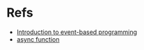 # Refs
- [Introduction to event-based programming](https://aiven.io/blog/introduction-to-event-based-programming)
- [async function](https://developer.mozilla.org/en-US/docs/Web/JavaScript/Reference/Statements/async_function)
